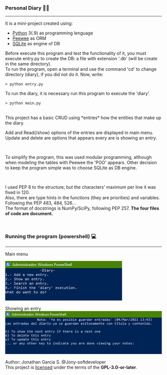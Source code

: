### Personal Diary 📔📗
<hr/>
It is a mini-project created using:

* [Python][] 3(.9) as programming lenguage
* [Peewee][] as ORM
* [SQLite][] as engine of DB

[Python]: https://www.python.org/downloads/ "Python"
[Peewee]: http://docs.peewee-orm.com/en/latest/peewee/installation.html "Peewee"
[SQLite]: https://www.sqlite.org/download.html "SQLite"

Before execute this program and test the functionality of it, you must execute <span>entry.py</span> to create the DB: a file with extension '.db' (will be create in the same directory). <br/>
To run the program, open a terminal and use the command 'cd' to change
directory (diary), if you did not do it. Now, write:

    > python entry.py

To run the diary, it is necessary run this program to execute the 'diary'.

    > python main.py

<br/>
This project has a basic CRUD using *entries* how the entities that make up the diary.

Add and Read(/show) options of the entries are displayed in main menu. Update and delete are options that appears every are is showing an entry.

<br/>

To simplify the program, this was used modular programming, although when modeling the tables with Peewee the 'POO' appears.
Other decision to keep the program simple was to choose SQLite as DB engine.

<br/>

I used PEP 8 to the structure; but the characters' maximum per line it was fixed in 120.<br/>
Also, there are type hints in the functions (they are priorities) and variables. Following the PEP 483, 484, 526...<br/>
The format of docstrings is NumPy/SciPy, following PEP 257. **The four files of code are document.**

<br/>

### Running the program (powershell) 💻
<hr>
Main menu

![Diary menu](https://github.com/Jony-softdeveloper/diary_python/blob/main/images/Diary_menu.PNG)

Showing an entry
![Showing an entry](https://github.com/Jony-softdeveloper/diary_python/blob/main/images/Show_an_entry.PNG)

Author: Jonathan Garcia S. @Jony-softdeveloper
<br/>
This project is [licensed](copying.txt) under the terms of the **GPL-3.0-or-later**.
